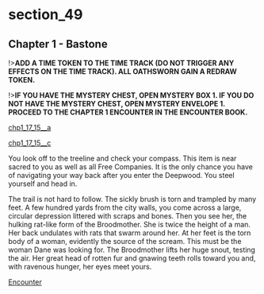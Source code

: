 
# section_49

## Chapter 1 - Bastone

!>**ADD A TIME TOKEN TO THE TIME TRACK (DO NOT TRIGGER ANY EFFECTS ON THE TIME TRACK).  ALL OATHSWORN GAIN A REDRAW TOKEN.**  

!>**IF YOU HAVE THE MYSTERY CHEST, OPEN MYSTERY BOX 1.  IF YOU DO NOT HAVE THE MYSTERY CHEST, OPEN MYSTERY ENVELOPE 1.  PROCEED TO THE CHAPTER 1 ENCOUNTER IN THE ENCOUNTER BOOK.**  

[chp1_17_15__a](../../decomp/app/src/main/res/raw/chp1_17_15__a.mp3 ':include :type=audio')

[chp1_17_15__c](../../decomp/app/src/main/res/raw/chp1_17_15__c.mp3 ':include :type=audio')

You look off to the treeline and check your compass. This item is near sacred to you as well as all Free Companies. It is the only chance you have of navigating your way back after you enter the Deepwood. You steel yourself and head in.

The trail is not hard to follow. The sickly brush is torn and trampled by many feet. A few hundred yards from the city walls, you come across a large, circular depression littered with scraps and bones. Then you see her, the hulking rat-like form of the Broodmother. She is twice the height of a man. Her back undulates with rats that swarm around her. At her feet is the torn body of a woman, evidently the source of the scream. This must be the woman Dane was looking for. The Broodmother lifts her huge snout, testing the air. Her great head of rotten fur and gnawing teeth rolls toward you and, with ravenous hunger, her eyes meet yours.

[Encounter](output/chapter1/section_80.md)


